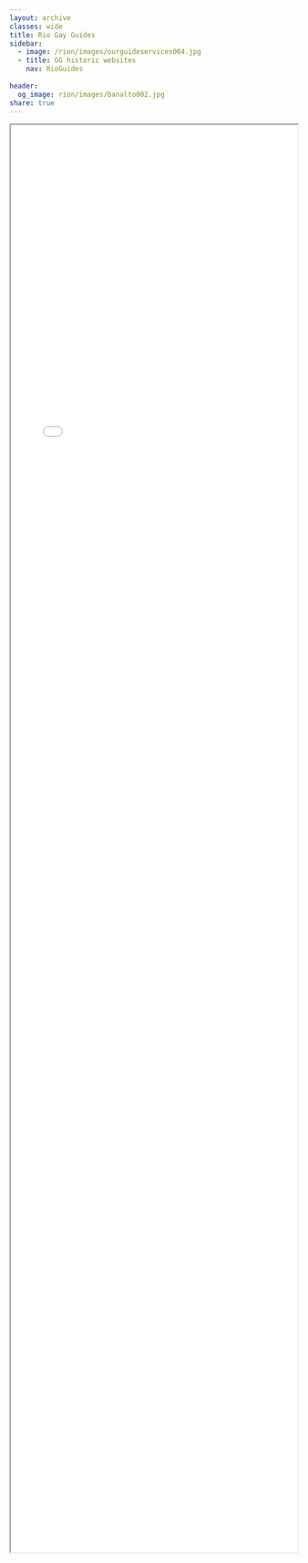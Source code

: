 ```yaml
---
layout: archive
classes: wide
title: Rio Gay Guides
sidebar:
  - image: /rion/images/ourguideservices004.jpg
  - title: GG historic websites
    nav: RioGuides
      
header:
  og_image: rion/images/banalto002.jpg
share: true
---
```



<style type="text/css">
  iframe {
    max-width: 100%;
  }
</style>

<div>
<iframe src="rion/index.html" width="900px" height="2500px" allow-forms="false"></iframe>
</div>
